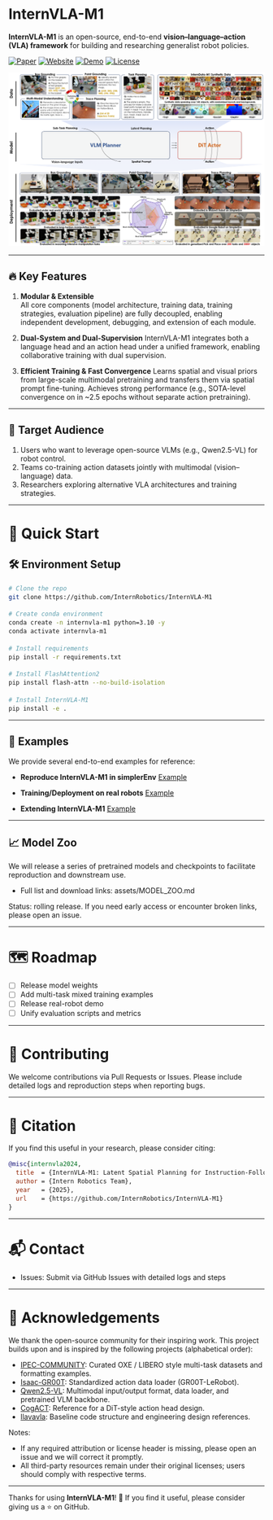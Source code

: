# InternVLA-M1

**InternVLA-M1** is an open-source, end-to-end **vision–language–action (VLA) framework** for building and researching generalist robot policies.

<!-- Demo Video -->

[![Paper](https://img.shields.io/badge/Paper-arXiv-red.svg)](https://arxiv.org/) [![Website](https://img.shields.io/badge/Website-GitHub%20Pages-blue.svg)](https://internrobotics.github.io/internvla-m1.github.io) [![Demo](https://img.shields.io/badge/Demo-YouTube-red.svg)](https://www.youtube.com/) [![License](https://img.shields.io/badge/License-MIT-green.svg)](LICENSE)

![](assets/teaser.png)

---

## 🔥 Key Features

1. **Modular & Extensible**  
   All core components (model architecture, training data, training strategies, evaluation pipeline) are fully decoupled, enabling independent development, debugging, and extension of each module.


2. **Dual-System and Dual-Supervision**
   InternVLA-M1 integrates both a language head and an action head under a unified framework, enabling collaborative training with dual supervision. 

3. **Efficient Training & Fast Convergence**
   Learns spatial and visual priors from large-scale multimodal pretraining and transfers them via spatial prompt fine-tuning. Achieves strong performance (e.g., SOTA-level convergence on  in \~2.5 epochs without separate action pretraining). 

---

## 🎯 Target Audience

1. Users who want to leverage open-source VLMs (e.g., Qwen2.5-VL) for robot control.
2. Teams co-training action datasets jointly with multimodal (vision–language) data.
3. Researchers exploring alternative VLA architectures and training strategies.


---

# 🚀 Quick Start

## 🛠 Environment Setup

```bash
# Clone the repo
git clone https://github.com/InternRobotics/InternVLA-M1

# Create conda environment
conda create -n internvla-m1 python=3.10 -y
conda activate internvla-m1

# Install requirements
pip install -r requirements.txt

# Install FlashAttention2
pip install flash-attn --no-build-isolation

# Install InternVLA-M1
pip install -e .
```

---

## 📘 Examples

We provide several end-to-end examples for reference:

* **Reproduce InternVLA-M1 in simplerEnv**
  [Example](/examples/simplerEnv/setup.md)

* **Training/Deployment on real robots**
  [Example](/examples/real_robot/setup.md)

* **Extending InternVLA-M1**
  [Example](examples/extending_m1/README.md)

---

## 📈 Model Zoo
We will release a series of pretrained models and checkpoints to facilitate reproduction and downstream use.

- Full list and download links: assets/MODEL_ZOO.md

Status: rolling release. If you need early access or encounter broken links, please open an issue.


---

# 🗺️ Roadmap

* [ ] Release model weights
* [ ] Add multi-task mixed training examples
* [ ] Release real-robot demo
* [ ] Unify evaluation scripts and metrics

---

# 🤝 Contributing

We welcome contributions via Pull Requests or Issues.
Please include detailed logs and reproduction steps when reporting bugs.

---

# 📜 Citation

If you find this useful in your research, please consider citing:

```bibtex
@misc{internvla2024,
  title  = {InternVLA-M1: Latent Spatial Planning for Instruction-Following Robotic Manipulation},
  author = {Intern Robotics Team},
  year   = {2025},
  url    = {https://github.com/InternRobotics/InternVLA-M1}
}
```

---

# 📬 Contact

* Issues: Submit via GitHub Issues with detailed logs and steps

---

# 🙏 Acknowledgements

We thank the open-source community for their inspiring work. This project builds upon and is inspired by the following projects (alphabetical order):
- [IPEC-COMMUNITY](https://huggingface.co/IPEC-COMMUNITY): Curated OXE / LIBERO style multi-task datasets and formatting examples.
- [Isaac-GR00T](https://github.com/NVIDIA/Isaac-GR00T): Standardized action data loader (GR00T-LeRobot).
- [Qwen2.5-VL](https://github.com/QwenLM/Qwen2.5-VL/blob/main/qwen-vl-finetune/README.md): Multimodal input/output format, data loader, and pretrained VLM backbone.
- [CogACT](https://github.com/microsoft/CogACT/tree/main/action_model): Reference for a DiT-style action head design.
- [llavavla](https://github.com/JinhuiYE/llavavla): Baseline code structure and engineering design references.


Notes:
- If any required attribution or license header is missing, please open an issue and we will correct it promptly.
- All third-party resources remain under their original licenses; users should comply with respective terms.


---

Thanks for using **InternVLA-M1**! 🌟
If you find it useful, please consider giving us a ⭐ on GitHub.
